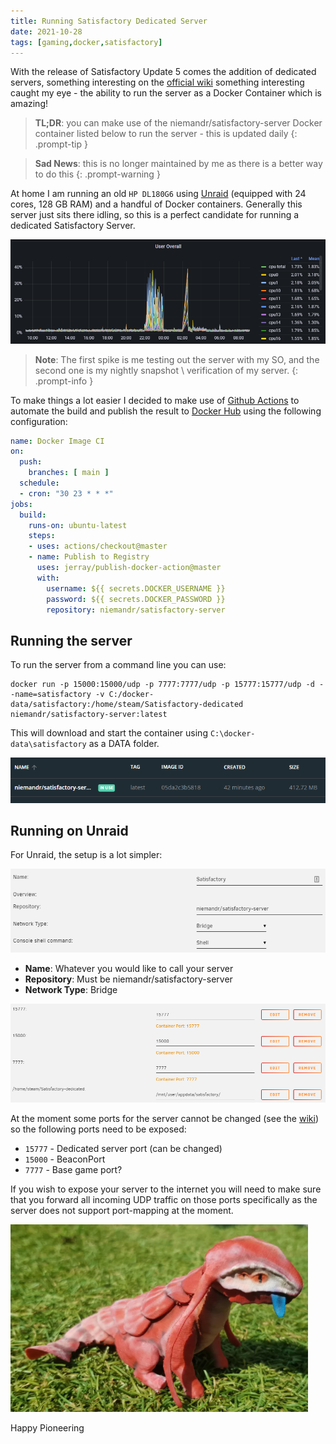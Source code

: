 ```yaml
---
title: Running Satisfactory Dedicated Server
date: 2021-10-28
tags: [gaming,docker,satisfactory]
---
```


With the release of Satisfactory Update 5 comes the addition of dedicated servers, something interesting on the [official wiki](https://satisfactory.fandom.com/wiki/Dedicated_servers#Running_manually_within_a_Docker_container) something interesting caught my eye - the ability to run the server as a Docker Container which is amazing!

> **TL;DR**: you can make use of the niemandr/satisfactory-server Docker container listed below to run the server - this is updated daily
{: .prompt-tip }

> **Sad News**: this is no longer maintained by me as there is a better way to do this
{: .prompt-warning }

At home I am running an old `HP DL180G6` using [Unraid](https://unraid.net/) (equipped with 24 cores, 128 GB RAM) and a handful of Docker containers. Generally this server just sits there idling, so this is a perfect candidate for running a dedicated Satisfactory Server.

<img src="./001.png" alt="" />

> **Note**: The first spike is me testing out the server with my SO, and the second one is my nightly snapshot \ verification of my server.
{: .prompt-info }

To make things a lot easier I decided to make use of [Github Actions](https://github.com/features/actions) to automate the build and publish the result to [Docker Hub](https://hub.docker.com/) using the following configuration:

```yaml
name: Docker Image CI
on:
  push:
    branches: [ main ]
  schedule:
  - cron: "30 23 * * *"
jobs:
  build:
    runs-on: ubuntu-latest
    steps:
    - uses: actions/checkout@master
    - name: Publish to Registry
      uses: jerray/publish-docker-action@master
      with:
        username: ${{ secrets.DOCKER_USERNAME }}
        password: ${{ secrets.DOCKER_PASSWORD }}
        repository: niemandr/satisfactory-server
```

## Running the server
To run the server from a command line you can use:

```shell
docker run -p 15000:15000/udp -p 7777:7777/udp -p 15777:15777/udp -d --name=satisfactory -v C:/docker-data/satisfactory:/home/steam/Satisfactory-dedicated niemandr/satisfactory-server:latest
```

This will download and start the container using `C:\docker-data\satisfactory` as a DATA folder.

<img src="./002.png" alt="" />

## Running on Unraid
For Unraid, the setup is a lot simpler:

<img src="./003.png" alt="" />

- **Name**: Whatever you would like to call your server
- **Repository**: Must be niemandr/satisfactory-server
- **Network Type**: Bridge

<img src="./004.png" alt="" />

At the moment some ports for the server cannot be changed (see the [wiki](https://satisfactory.fandom.com/wiki/Dedicated_servers#Running_manually_within_a_Docker_container)) so the following ports need to be exposed:

- `15777` - Dedicated server port (can be changed)
- `15000` - BeaconPort
- `7777` - Base game port?

If you wish to expose your server to the internet you will need to make sure that you forward all incoming UDP traffic on those ports specifically as the server does not support port-mapping at the moment.

<img src="./005.png" alt="" />

Happy Pioneering

